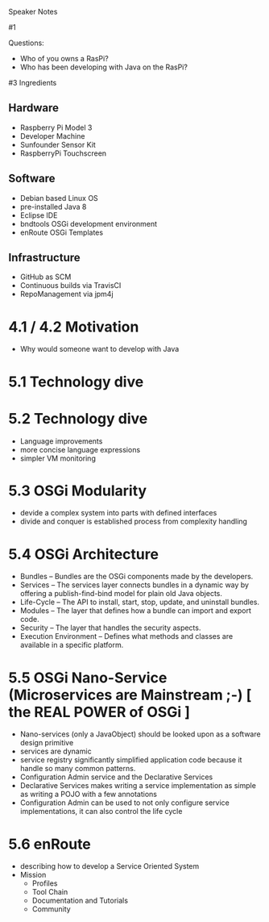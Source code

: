Speaker Notes

#1 

Questions: 
- Who of you owns a RasPi?
- Who has been developing with Java on the RasPi?

#3 Ingredients

## Hardware
* Raspberry Pi Model 3
* Developer Machine
* Sunfounder Sensor Kit
* RaspberryPi Touchscreen

## Software
* Debian based Linux OS
* pre-installed Java 8
* Eclipse IDE
* bndtools OSGi development environment
* enRoute OSGi Templates

## Infrastructure
* GitHub as SCM
* Continuous builds via TravisCI
* RepoManagement via jpm4j

# 4.1 / 4.2 Motivation
* Why would someone want to develop with Java

# 5.1 Technology dive

# 5.2 Technology dive
* Language improvements
* more concise language expressions
* simpler VM monitoring

# 5.3 OSGi Modularity
* devide a complex system into parts with defined interfaces
* divide and conquer is established process from complexity handling

# 5.4 OSGi Architecture
* Bundles – Bundles are the OSGi components made by the developers.
* Services – The services layer connects bundles in a dynamic way by offering a publish-find-bind model for plain old Java objects.
* Life-Cycle – The API to install, start, stop, update, and uninstall bundles.
* Modules – The layer that defines how a bundle can import and export code.
* Security – The layer that handles the security aspects.
* Execution Environment – Defines what methods and classes are available in a specific platform.

# 5.5 OSGi Nano-Service (Microservices are Mainstream ;-) [ the REAL POWER of OSGi ]
* Nano-services (only a JavaObject) should be looked upon as a software design primitive
* services are dynamic
* service registry significantly simplified application code because it handle so many common patterns.
* Configuration Admin service and the Declarative Services 
* Declarative Services makes writing a service implementation as simple as writing a POJO with a few annotations
* Configuration Admin can be used to not only configure service implementations, it can also control the life cycle

# 5.6 enRoute
* describing how to develop a Service Oriented System
* Mission
	* Profiles
	* Tool Chain
	* Documentation and Tutorials
	* Community